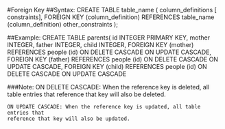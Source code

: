 #Foreign Key
##Syntax:
	CREATE TABLE table_name (
    	column_definitions [ constraints],
        FOREIGN KEY (column_definition) REFERENCES table_name (column_definition) other_constraints
    );

##Example:
	CREATE TABLE parents(
    id          INTEGER PRIMARY KEY,
    mother      INTEGER,
    father      INTEGER,
    child       INTEGER,
    FOREIGN KEY (mother) REFERENCES people (id) ON DELETE CASCADE ON UPDATE CASCADE,
    FOREIGN KEY (father) REFERENCES people (id) ON DELETE CASCADE ON UPDATE CASCADE,
    FOREIGN KEY (child) REFERENCES people (id) ON DELETE CASCADE ON UPDATE CASCADE

###Note:
	ON DELETE CASCADE: When the reference key is deleted, all table entries that
    reference that key will also be deleted.

    ON UPDATE CASCADE: When the reference key is updated, all table entries that
    reference that key will also be updated.